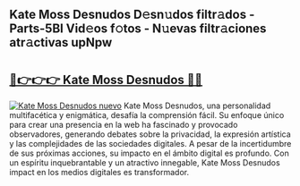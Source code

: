 ## Kate Moss Desnudos D𝚎sn𝚞dos filtr𝚊dos - Parts-5Bl Vid𝚎os f𝚘tos - N𝚞evas filtr𝚊ciones atr𝚊ctivas upNpw

# <h2><a href="http://mb0vhvl.tromn.icu/?c=Kate+Moss+Desnudos">🔗👉👉👉 Kate Moss Desnudos 🔗🔗</a></h2>

[![Kate Moss Desnudos nuevo](https://i.imgur.com/pEAQMta.gif)](http://mb0vhvl.tromn.icu/?c=Kate+Moss+Desnudos)
Kate Moss Desnudos, una personalidad multifacética y enigmática, desafía la comprensión fácil. Su enfoque único para crear una presencia en la web ha fascinado y provocado observadores, generando debates sobre la privacidad, la expresión artística y las complejidades de las sociedades digitales. A pesar de la incertidumbre de sus próximas acciones, su impacto en el ámbito digital es profundo. Con un espíritu inquebrantable y un atractivo innegable, Kate Moss Desnudos impact en los medios digitales es transformador.
